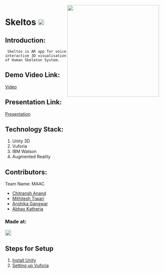 <img align="right" height ="300" src ="https://user-images.githubusercontent.com/40055274/114280995-80498200-9a59-11eb-80d7-93bbbed8acd7.png">
<h1 align="left"> Skeltos <a href="https://hack36.com"> <img src="http://bit.ly/BuiltAtHack36" height=20px> </a></h1> 

## Introduction:
``` Skeltos is AR app for voice interactive 3D visualisation of Human Skeleton System.```

## Demo Video Link:
   [Video](https://www.youtube.com/watch?v=H-5z_RPYbWk)
  
## Presentation Link:
   <a href="https://www.canva.com/design/DAEbRsVkM4w/yxQ17rM2La1OTkzCtannww/view?utm_campaign=designshare&utm_source=sharebutton">Presentation</a>
  

## Technology Stack:
  1) Unity 3D
  2) Vuforia
  3) IBM Watson
  4) Augmented Reality
  

## Contributors:

Team Name: MAAC

* [Chitransh Anand](https://github.com/reho-chiti)
* [Mithilesh Tiwari](https://github.com/m1-key)
* [Anshika Gangwar](https://github.com/AnshikaGangwar)
* [Abhay Katheria](https://github.com/abhaykatheria)


### Made at:
<a href="https://hack36.com"> <img src="http://bit.ly/BuiltAtHack36" height=20px> </a>

## Steps for Setup
  1) <a href="https://docs.unity3d.com/560/Documentation/Manual/InstallingUnity.html">Install Unity</a>
  2) <a href="https://docs.unity3d.com/2018.4/Documentation/Manual/vuforia_get_started_project_setup.html">Setting up Vuforia </a>
  
